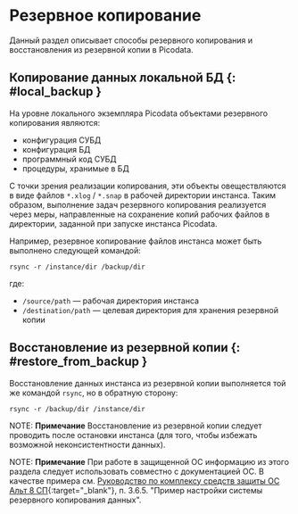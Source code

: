 # Резервное копирование

Данный раздел описывает способы резервного копирования и восстановления
из резервной копии в Picodata.


## Копирование данных локальной БД  {: #local_backup }

На уровне локального экземпляра Picodata объектами резервного копирования
являются:

- конфигурация СУБД
- конфигурация БД
- программный код СУБД
- процедуры, хранимые в БД <!-- TODO link sql routines doc -->

С точки зрения реализации копирования, эти объекты овеществляются в виде
файлов `*.xlog` / `*.snap` в рабочей директории инстанса. Таким образом,
выполнение задач резервного копирования реализуется через меры,
направленные на сохранение копий рабочих файлов в директории, заданной
при запуске инстанса Picodata.

Например, резервное копирование файлов инстанса может быть выполнено
следующей командой:

```shell
rsync -r /instance/dir /backup/dir
```

где:

- `/source/path` — рабочая директория инстанса
- `/destination/path` — целевая директория для хранения резервной копии

## Восстановление из резервной копии  {: #restore_from_backup }

Восстановление данных инстанса из резервной копии выполняется той же
командой `rsync`, но в обратную сторону:

```shell
rsync -r /backup/dir /instance/dir
```

NOTE: **Примечание** Восстановление из резервной копии следует проводить
после остановки инстанса (для того, чтобы избежать возможной
неконсистентности данных).

NOTE: **Примечание** При работе в защищенной ОС информацию из этого
раздела следует использовать совместно с документацией ОС. В качестве
примера см. [Руководство по комплексу средств защиты ОС Альт 8
СП](https://www.basealt.ru/fileadmin/user_upload/manual/lknv.11100-01-99-03-rukovodstvo-po-ksz.pdf){:target="_blank"},
п. 3.6.5. "Пример настройки системы резервного копирования данных".
